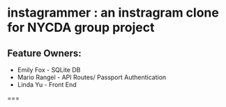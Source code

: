 # instagrammer : an instragram clone for NYCDA group project
## Feature Owners:
+ Emily Fox - SQLite DB
+ Mario Rangel - API Routes/ Passport Authentication
+ Linda Yu - Front End

===

